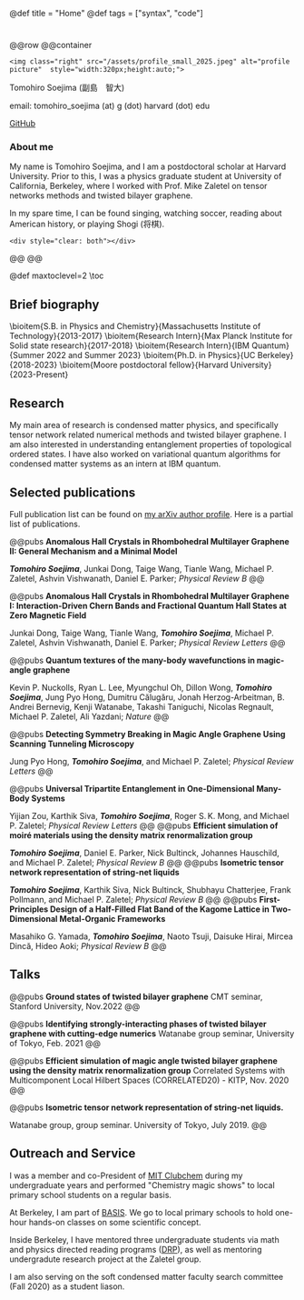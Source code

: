 @def title = "Home"
@def tags = ["syntax", "code"]

# 


@@row
@@container
~~~
<img class="right" src="/assets/profile_small_2025.jpeg" alt="profile picture"  style="width:320px;height:auto;">
~~~
Tomohiro Soejima (副島　智大)

email: tomohiro_soejima (at) g (dot) harvard (dot) edu

[GitHub](https://github.com/tomohiro-soejima)
### About me
My name is Tomohiro Soejima, and I am a postdoctoral scholar at Harvard University.
Prior to this, I was a physics graduate student at University of California, Berkeley, where I worked with Prof. Mike Zaletel on tensor networks methods and twisted bilayer graphene.

In my spare time, I can be found singing, watching soccer, reading about American history, or playing Shogi (将棋).

~~~
<div style="clear: both"></div>      
~~~
@@
@@

@def maxtoclevel=2
\toc <!-- you can use \toc as well -->

## Brief biography

\bioitem{S.B. in Physics and Chemistry}{Massachusetts Institute of Technology}{2013-2017}
\bioitem{Research Intern}{Max Planck Institute for Solid state research}{2017-2018}
\bioitem{Research Intern}{IBM Quantum}{Summer 2022 and Summer 2023}
\bioitem{Ph.D. in Physics}{UC Berkeley}{2018-2023}
\bioitem{Moore postdoctoral fellow}{Harvard University}{2023-Present}

##  Research

My main area of research is condensed matter physics, and specifically tensor network related numerical methods and twisted bilayer graphene.
I am also interested in understanding entanglement properties of topological ordered states.
I have also worked on variational quantum algorithms for condensed matter systems as an intern at IBM quantum. 

## Selected publications

Full publication list can be found on [my arXiv author profile](https://arxiv.org/a/soejima_t_1.html). Here is a partial list of publications.

@@pubs **Anomalous Hall Crystals in Rhombohedral Multilayer Graphene II: General Mechanism and a Minimal Model**

**_Tomohiro Soejima_**, Junkai Dong, Taige Wang, Tianle Wang, Michael P. Zaletel, Ashvin Vishwanath, Daniel E. Parker; _Physical Review B_
@@

@@pubs **Anomalous Hall Crystals in Rhombohedral Multilayer Graphene I: Interaction-Driven Chern Bands and Fractional Quantum Hall States at Zero Magnetic Field**

Junkai Dong, Taige Wang, Tianle Wang, **_Tomohiro Soejima_**, Michael P. Zaletel, Ashvin Vishwanath, Daniel E. Parker; _Physical Review Letters_
@@

@@pubs **Quantum textures of the many-body wavefunctions in magic-angle graphene**

Kevin P. Nuckolls, Ryan L. Lee, Myungchul Oh, Dillon Wong, **_Tomohiro Soejima_**, Jung Pyo Hong, Dumitru Călugăru, Jonah Herzog-Arbeitman, B. Andrei Bernevig, Kenji Watanabe, Takashi Taniguchi, Nicolas Regnault, Michael P. Zaletel, Ali Yazdani; _Nature_ @@

@@pubs **Detecting Symmetry Breaking in Magic Angle Graphene Using Scanning Tunneling Microscopy**

Jung Pyo Hong, **_Tomohiro Soejima_**, and Michael P. Zaletel; _Physical Review Letters_ @@

@@pubs **Universal Tripartite Entanglement in One-Dimensional Many-Body Systems**

Yijian Zou, Karthik Siva, **_Tomohiro Soejima_**, Roger S. K. Mong, and Michael P. Zaletel;
_Physical Review Letters_ @@
@@pubs **Efficient simulation of moiré materials using the density matrix renormalization group**

**_Tomohiro Soejima_**, Daniel E. Parker, Nick Bultinck, Johannes Hauschild, and Michael P. Zaletel; _Physical Review B_ @@
@@pubs **Isometric tensor network representation of string-net liquids**


**_Tomohiro Soejima_**, Karthik Siva, Nick Bultinck, Shubhayu Chatterjee, Frank Pollmann, and Michael P. Zaletel; _Physical Review B_ @@
@@pubs **First-Principles Design of a Half-Filled Flat Band of the Kagome Lattice in Two-Dimensional Metal-Organic Frameworks**

Masahiko G. Yamada, **_Tomohiro Soejima_**, Naoto Tsuji, Daisuke Hirai, Mircea Dincă, Hideo Aoki; _Physical Review B_ @@

## Talks

@@pubs
**Ground states of twisted bilayer graphene**
CMT seminar, Stanford University, Nov.2022
@@

@@pubs
**Identifying strongly-interacting phases of twisted bilayer graphene with cutting-edge numerics**
Watanabe group seminar, University of Tokyo, Feb. 2021
@@

@@pubs
**Efficient simulation of magic angle twisted bilayer graphene using the density matrix renormalization
group**
Correlated Systems with Multicomponent Local Hilbert Spaces (CORRELATED20) -
KITP, Nov. 2020
@@

@@pubs **Isometric tensor network representation of string-net liquids.**

 Watanabe group, group seminar. University of Tokyo, July 2019.
@@

## Outreach and Service

I was a member and co-President of [MIT Clubchem](https://www.youtube.com/watch?v=tCmNu9vNcyI&feature=youtu.be) during my undergraduate years and performed "Chemistry magic shows" to local primary school students on a regular basis.

At Berkeley, I am part of [BASIS](https://www.crscience.org/outreach/basis/). We go to local primary schools to hold one-hour hands-on classes on some scientific concept.

Inside Berkeley, I have mentored three undergraduate students via math and physics directed reading programs ([DRP](https://berkeleyphysicsdrp.wixsite.com/physicsberkeleydrp#:~:text=The%20Berkeley%20Physics%20Directed%20Reading,graduate%20student%20in%20the%20department.)), as well as mentoring undergradute research project at the Zaletel group.

I am also serving on the soft condensed matter faculty search committee (Fall 2020) as a student liason.

